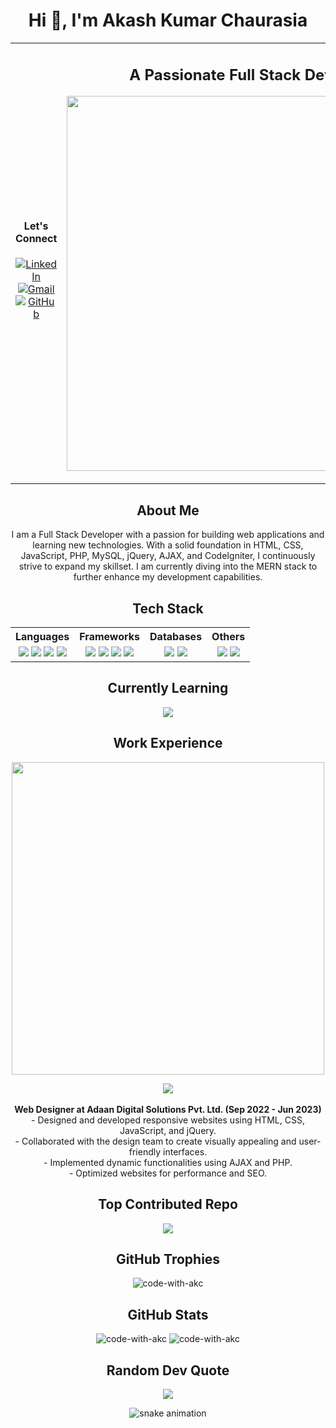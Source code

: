 <h1 align="center">Hi 👋, I'm Akash Kumar Chaurasia</h1>

<div align="center">
  <table>
    <tr>
      <td align="center" style="width: ;">
        <h4>Let's Connect</h3>
        <a href="https://linkedin.com/in/akc-akash-kumar-chaurasia" target="blank">
          <img src="https://img.shields.io/badge/LinkedIn-%230077B5.svg?&style=for-the-badge&logo=linkedin&logoColor=white" alt="LinkedIn" />
        </a>
        <br/>
        <a href="mailto:akashkumarchaurasia2000@gmail.com" target="blank">
          <img src="https://img.shields.io/badge/Gmail-%23D14836.svg?&style=for-the-badge&logo=gmail&logoColor=white" alt="Gmail" />
        </a>
        <br/>
        <a href="https://github.com/code-with-akc" target="blank">
          <img src="https://img.shields.io/badge/GitHub-%23181717.svg?&style=for-the-badge&logo=github&logoColor=white" alt="GitHub" />
        </a>
      </td>
      <td align="center" style="width: ;">
        <h2>A Passionate Full Stack Developer</h2>
        <p align="center">
          <img src="https://media.giphy.com/media/qgQUggAC3Pfv687qPC/giphy.gif" width="600"/>
        </p>
      </td>
      <td align="center" style="width: ;">
        <h4>Visitor Count</h3>
        <img width="100" src="https://profile-counter.glitch.me/code-with-akc/count.svg" alt="visitor count" />
      </td>
    </tr>
  </table>
</div>

<h2 align="center">About Me</h2>
<p align="center">
  I am a Full Stack Developer with a passion for building web applications and learning new technologies. With a solid foundation in HTML, CSS, JavaScript, PHP, MySQL, jQuery, AJAX, and CodeIgniter, I continuously strive to expand my skillset. I am currently diving into the MERN stack to further enhance my development capabilities.
</p>

<h2 align="center">Tech Stack</h2>
<table align="center">
  <tr>
    <th>Languages</th>
    <th>Frameworks</th>
    <th>Databases</th>
    <th>Others</th>
  </tr>
  <tr>
    <td align="center">
      <img src="https://img.shields.io/badge/HTML5-%23E34F26.svg?&style=for-the-badge&logo=html5&logoColor=white"/>
      <img src="https://img.shields.io/badge/CSS3-%231572B6.svg?&style=for-the-badge&logo=css3&logoColor=white"/>
      <img src="https://img.shields.io/badge/JavaScript-%23F7DF1E.svg?&style=for-the-badge&logo=javascript&logoColor=black"/>
      <img src="https://img.shields.io/badge/PHP-%23777BB4.svg?&style=for-the-badge&logo=php&logoColor=white"/>
    </td>
    <td align="center">
      <img src="https://img.shields.io/badge/CodeIgniter-%23EE4623.svg?&style=for-the-badge&logo=codeigniter&logoColor=white"/>
      <img src="https://img.shields.io/badge/React-%2361DAFB.svg?&style=for-the-badge&logo=react&logoColor=black"/>
      <img src="https://img.shields.io/badge/Node.js-%23339933.svg?&style=for-the-badge&logo=node.js&logoColor=white"/>
      <img src="https://img.shields.io/badge/Express.js-%23000000.svg?&style=for-the-badge&logo=express&logoColor=white"/>
    </td>
    <td align="center">
      <img src="https://img.shields.io/badge/MySQL-%2300f.svg?&style=for-the-badge&logo=mysql&logoColor=white"/>
      <img src="https://img.shields.io/badge/MongoDB-%2347A248.svg?&style=for-the-badge&logo=mongodb&logoColor=white"/>
    </td>
    <td align="center">
      <img src="https://img.shields.io/badge/jQuery-%230769AD.svg?&style=for-the-badge&logo=jquery&logoColor=white"/>
      <img src="https://img.shields.io/badge/AJAX-%2302569B.svg?&style=for-the-badge&logo=ajax&logoColor=white"/>
    </td>
  </tr>
</table>

<h2 align="center">Currently Learning</h2>
<p align="center">
  <img src="https://img.shields.io/badge/MERN%20Stack-%23339933.svg?&style=for-the-badge&logo=mern&logoColor=white"/>
</p>

<h2 align="center">Work Experience</h2>
<p align="center">
  <img src="https://media.giphy.com/media/13HgwGsXF0aiGY/giphy.gif" width="500"/>
</p>
<p align="center">
  <img src="https://img.shields.io/badge/Web%20Designer-%23FF2D20.svg?&style=for-the-badge&logo=design&logoColor=white"/><br><br>
  <strong>Web Designer at Adaan Digital Solutions Pvt. Ltd. (Sep 2022 - Jun 2023)</strong>
  <br>
  - Designed and developed responsive websites using HTML, CSS, JavaScript, and jQuery.
  <br>
  - Collaborated with the design team to create visually appealing and user-friendly interfaces.
  <br>
  - Implemented dynamic functionalities using AJAX and PHP.
  <br>
  - Optimized websites for performance and SEO.
</p>

<h2 align="center">Top Contributed Repo</h2>
<p align="center">
  <a href="https://github-contributor-stats.vercel.app/api?username=code-with-akc&limit=5&theme=dark&combine_all_yearly_contributions=true" target="blank">
    <img src="https://github-readme-stats.vercel.app/api/pin/?username=code-with-akc&repo=your-top-repo&theme=radical" />
  </a>
</p>

<h2 align="center">GitHub Trophies</h2>
<p align="center">
  <img src="https://github-profile-trophy.vercel.app/?username=code-with-akc&theme=radical" alt="code-with-akc" />
</p>

<h2 align="center">GitHub Stats</h2>
<p align="center">
  <img src="https://github-readme-stats.vercel.app/api?username=code-with-akc&show_icons=true&theme=radical" alt="code-with-akc" />
  <img src="https://github-readme-stats.vercel.app/api/top-langs/?username=code-with-akc&layout=compact&theme=radical" alt="code-with-akc" />
</p>

<h2 align="center">Random Dev Quote</h2>
<p align="center">
  <img src="https://quotes-github-readme.vercel.app/api?type=horizontal&theme=radical"/>
</p>

<p align="center">
  <img src="https://profile-readme-generator.com/assets/snake.svg" alt="snake animation"/>
</p>
